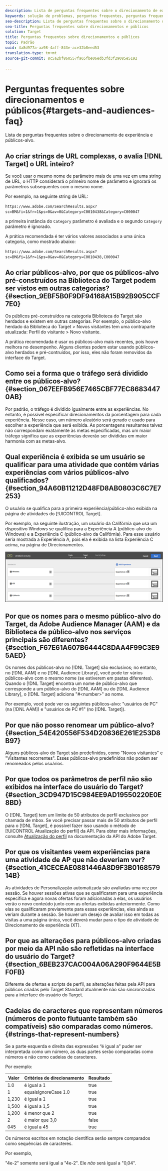 ```yaml
---
description: Lista de perguntas frequentes sobre o direcionamento de experiência e públicos-alvo.
keywords: solução de problemas, perguntas frequentes, perguntas frequentes, perguntas frequentes, metas, públicos-alvo
seo-description: Lista de perguntas frequentes sobre o direcionamento de experiência e públicos-alvo.
seo-title: Perguntas frequentes sobre direcionamentos e públicos
solution: Target
title: Perguntas frequentes sobre direcionamentos e públicos
topic: Padrão
uuid: 4a8d977a-aa98-4aff-843e-ace32b8eed53
translation-type: tm+mt
source-git-commit: 8c5a2bf860557fa65fbe06edb3fd3f29085e5192

---
```



# Perguntas frequentes sobre direcionamentos e públicos{#targets-and-audiences-faq}

Lista de perguntas frequentes sobre o direcionamento de experiência e públicos-alvo.

## Ao criar strings de URL complexas, o avalia [!DNL Target] o URL inteiro?

Se você usar o mesmo nome de parâmetro mais de uma vez em uma string de URL, o HTTP considerará o primeiro nome de parâmetro e ignorará os parâmetros subsequentes com o mesmo nome.

Por exemplo, na seguinte string de URL:

`https://www.adobe.com/SearchResults.aspx?sc=BM&fi=1&fr=1&ps=0&av=0&Category=C0010438&Category=C000047`

a primeira instância do `Category` parâmetro é avaliada e o segundo `Category` parâmetro é ignorado.

A prática recomendada é ter vários valores associados a uma única categoria, como mostrado abaixo:

`https://www.adobe.com/SearchResults.aspx?sc=BM&fi=1&fr=1&ps=0&av=0&Category=C0010438,C000047`

## Ao criar públicos-alvo, por que os públicos-alvo pré-construídos na Biblioteca do Target podem ser vistos em outras categorias? {#section_9EBF5B0F9DF94168A15B92B905CCF7E0}

Os públicos pré-construídos na categoria Biblioteca do Target são herdados e existem em outras categorias. Por exemplo, o público-alvo herdado da Biblioteca do Target &gt; Novos visitantes tem uma contraparte atualizada: Perfil do visitante &gt; Novo visitante.

A prática recomendada é usar os públicos-alvo mais recentes, pois houve melhora no desempenho. Alguns clientes podem estar usando públicos-alvo herdados e pré-contruídos, por isso, eles não foram removidos da interface do Target.

## Como sei a forma que o tráfego será dividido entre os públicos-alvo?  {#section_067EEFB956E7465CBF77EC86834470AB}

Por padrão, o tráfego é dividido igualmente entre as experiências. No entanto, é possível especificar  direcionamentos da porcentagem para cada experiência. Nesse caso, um número aleatório será gerado e usado para escolher a experiência que será exibida. As porcentagens resultantes talvez não correspondam exatamente às metas especificadas, mas um maior tráfego significa que as experiências deverão ser divididas em maior harmonia com as metas-alvo.

## Qual experiência é exibida se um usuário se qualificar para uma atividade que contém várias experiências com vários públicos-alvo qualificados?  {#section_94A60B11212D48FD8AB0803C6C7E7253}

O usuário se qualifica para a primeira experiência/público-alvo exibida na página de atividades do [!UICONTROL Target].

Por exemplo, na seguinte ilustração, um usuário da Califórnia que usa um dispositivo Windows se qualifica para a Experiência A (público-alvo do Windows) e a Experiência C (público-alvo da Califórnia). Para esse usuário seria mostrada a Experiência A, pois ela é exibida na lista Experiência C acima, na página de Direcionamentos.

![](assets/audiences_order.png)

## Por que os nomes para o mesmo público-alvo do Target, da Adobe Audience Manager (AAM) e da Biblioteca de público-alvo nos serviços principais são diferentes? {#section_F67E61A607B6444C8DAA4F99C3E95AED}

Os nomes dos públicos-alvo no [!DNL Target] são exclusivos; no entanto, no [!DNL AAM] e no [!DNL Audience Library], você pode ter vários públicos-alvo com o mesmo nome (se estiverem em pastas diferentes). Quando o [!DNL Target] encontra um nome de público-alvo que corresponde a um público-alvo do [!DNL AAM] ou do [!DNL Audience Library], o [!DNL Target] adiciona "#&lt;number&gt;" ao nome.

Por exemplo, você pode ver os seguintes públicos-alvo: "usuários de PC" (na [!DNL AAM]) e "usuários de PC #1" (no [!DNL Target]).

## Por que não posso renomear um público-alvo? {#section_54E420556F534D20836E261E253D8B97}

Alguns públicos-alvo do Target são predefinidos, como "Novos visitantes" e "Visitantes recorrentes". Esses públicos-alvo predefinidos não podem ser renomeados pelos usuários.

## Por que todos os parâmetros de perfil não são exibidos na interface do usuário do Target?  {#section_3CD947D15C984EE9AD19550220E0E8BD}

O [!DNL Target] tem um limite de 50 atributos de perfil exclusivos por chamada de mbox. Se você precisar passar mais de 50 atributos de perfil para o [!DNL Target], é possível fazer isso usando o método de [!UICONTROL Atualização do perfil] da API. Para obter mais informações, consulte [Atualização do perfil](https://developers.adobetarget.com/api/#authentication-tokens) na documentação da API do Adobe Target.

## Por que os visitantes veem experiências para uma atividade de AP que não deveriam ver? {#section_41CECEAE0881446A8D9F3B016857914B}

As atividades de Personalização automatizada são avaliadas uma vez por sessão. Se houver sessões ativas que se qualificaram para uma experiência específica e agora novas ofertas foram adicionadas a elas, os usuários verão o novo conteúdo junto com as ofertas exibidas anteriormente. Como elas se qualificaram previamente para essas experiências, eles ainda as veriam durante a sessão. Se houver um desejo de avaliar isso em todas as visitas a uma página única, você deverá mudar para o tipo de atividade de Direcionamento de experiência (XT).

## Por que as alterações para públicos-alvo criadas por meio da API não são refletidas na interface do usuário do Target?  {#section_6BEB237CAC004A06A290F9644E5BF0FB}

Diferente de ofertas e scripts de perfil, as alterações feitas pela API para públicos criadas pelo Target Standard atualmente não são sincronizadas para a interface do usuário do Target.

## Cadeias de caracteres que representam números (números de ponto flutuante também são compatíveis) são comparadas como números.{#strings-that-represent-numbers}

Se a parte esquerda e direita das expressões “é igual a” puder ser interpretada como um número, as duas partes serão comparadas como números e não como cadeias de caracteres.

Por exemplo:

| Valor | Critérios de direcionamento | Resultado |
| --- | --- | --- |
| 1.0 | é igual a 1 | true |
| 1 | equalsIgnoreCase 1.0 | true |
| 1,230 | é igual a 1 | true |
| 1,500 | é igual a 1,5 | true |
| 1,200 | é menor que 2 | true |
| 2 | é maior que 3,0 | false |
| 045 | é igual a 45 | true |

Os números escritos em notação científica serão sempre comparados como sequências de caracteres.

Por exemplo,

"4e-2" somente será igual a "4e-2". Ele *não* será igual a "0,04".